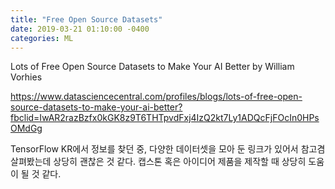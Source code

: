 ```yaml
---
title: "Free Open Source Datasets"
date: 2019-03-21 01:10:00 -0400
categories: ML
---
```


Lots of Free Open Source Datasets to Make Your AI Better by William Vorhies


https://www.datasciencecentral.com/profiles/blogs/lots-of-free-open-source-datasets-to-make-your-ai-better?fbclid=IwAR2razBzfx0kGK8z9T6THTpvdFxj4IzQ2kt7Ly1ADQcFjFOcIn0HPsOMdGg

TensorFlow KR에서 정보를 찾던 중, 다양한 데이터셋을 모아 둔 링크가 있어서
참고겸 살펴봤는데 상당히 괜찮은 것 같다. 캡스톤 혹은 아이디어 제품을 제작할 때 상당히 도움이 될 것 같다.
